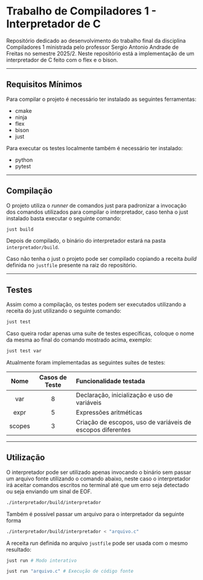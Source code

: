 # **Trabalho de Compiladores 1 - Interpretador de C**

Repositório dedicado ao desenvolvimento do trabalho final da disciplina Compiladores 1 ministrada pelo professor Sergio Antonio Andrade de Freitas no semestre 2025/2. Neste repositório está a implementação de um interpretador de C feito com o flex e o bison.

---

## **Requisitos Mínimos**

Para compilar o projeto é necessário ter instalado as seguintes ferramentas:

- cmake
- ninja
- flex
- bison
- just

Para executar os testes localmente também é necessário ter instalado:

- python
- pytest

---

## **Compilação**

O projeto utiliza o *runner* de comandos just para padronizar a invocação dos comandos utilizados para compilar o interpretador, caso tenha o just instalado basta executar o seguinte comando:

```bash
just build
```

Depois de compilado, o binário do interpretador estará na pasta `interpretador/build`.

Caso não tenha o just o projeto pode ser compilado copiando a receita *build* definida no `justfile` presente na raiz do repositório.

---

## **Testes**

Assim como a compilação, os testes podem ser executados utilizando a receita do just utilizando o seguinte comando:

```bash
just test
```

Caso queira rodar apenas uma suíte de testes específicas, coloque o nome da mesma ao final do comando mostrado acima, exemplo:

```bash
just test var
```

Atualmente foram implementadas as seguintes suítes de testes:

|  Nome  | Casos de Teste | Funcionalidade testada                                     |
| :----: | :------------: | :--------------------------------------------------------- |
|  var   |       8        | Declaração, inicialização e uso de variáveis               |
|  expr  |       5        | Expressões aritméticas                                     |
| scopes |       3        | Criação de escopos, uso de variáveis de escopos diferentes |

---

## **Utilização**

O interpretador pode ser utilizado apenas invocando o binário sem passar um arquivo fonte utilizando o comando abaixo, neste caso o interpretador irá aceitar comandos escritos no terminal até que um erro seja detectado ou seja enviando um sinal de EOF.

```bash
./interpretador/build/interpretador
```

Também é possível passar um arquivo para o interpretador da seguinte forma

```bash
./interpretador/build/interpretador < "arquivo.c"
```

A receita *run* definida no arquivo `justfile` pode ser usada com o mesmo resultado:

```bash
just run # Modo interativo

just run "arquivo.c" # Execução de código fonte
```